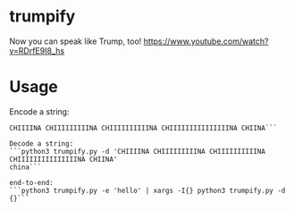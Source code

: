 # trumpify
Now you can speak like Trump, too! https://www.youtube.com/watch?v=RDrfE9I8_hs

# Usage
Encode a string:
```python3 trumpify.py -e 'china'
CHIIIINA CHIIIIIIIIINA CHIIIIIIIIIINA CHIIIIIIIIIIIIIIINA CHIINA```

Decode a string:
```python3 trumpify.py -d 'CHIIIINA CHIIIIIIIIINA CHIIIIIIIIIINA CHIIIIIIIIIIIIIIINA CHIINA'
china```

end-to-end:
```python3 trumpify.py -e 'hello' | xargs -I{} python3 trumpify.py -d {}```
